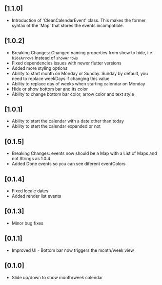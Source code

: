 ## [1.1.0]
- Introduction of 'CleanCalendarEvent' class. This makes the former syntax of the 'Map' that stores the events incompatible.

## [1.0.2]
- Breaking Changes: Changed naming properties from show to hide, i.e. `hideArrows` instead of `showArrows`
- Fixed dependencies issues with newer flutter versions
- Added more styling options
- Ability to start month on Monday or Sunday. Sunday by default, you need to replace weekDays if changing this value
- Ability to replace day of weeks when starting calendar on Monday 
- Hide or show bottom bar and its color
- Ability to change bottom bar color, arrow color and text style

## [1.0.1]

- Ability to start the calendar with a date other than today
- Ability to start the calendar expanded or not

## [0.1.5]

- Breaking Changes: events now should be a Map with a List of Maps and not Strings as 1.0.4
- Added Done events so you can see diferent eventColors

## [0.1.4]

- Fixed locale dates
- Added render list events

## [0.1.3]

- Minor bug fixes

## [0.1.1]

- Improved UI - Bottom bar now triggers the month/week view

## [0.1.0]

- Slide up/down to show month/week calendar
